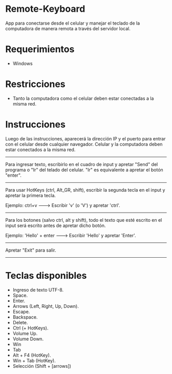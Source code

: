 # Remote-Keyboard

App para conectarse desde el celular y manejar el teclado de la computadora de manera remota a través del servidor local.

# Requerimientos
- Windows

# Restricciones
- Tanto la computadora como el celular deben estar conectadas a la misma red.

# Instrucciones

Luego de las instrucciones, aparecerá la dirección IP y el
puerto para entrar con el celular desde cualquier navegador.
Celular y la computadora deben estar conectados a la misma red.
****************************************************************
Para ingresar texto, escribirlo en el cuadro de input y
apretar "Send" del programa o "Ir" del telado del celular.
"Ir" es equivalente a apretar el botón "enter".
****************************************************************
Para usar HotKeys (ctrl, Alt_GR, shift), escribir la segunda
tecla en el input y apretar la primera tecla.

Ejemplo: ctrl+v ---> Escribir 'v' (o 'V') y apretar 'ctrl'.
****************************************************************
Para los botones (salvo ctrl, alt y shift), todo el texto que
esté escrito en el input será escrito antes de apretar dicho
botón.

Ejemplo: 'Hello' + enter ---> Escribir 'Hello' y apretar 'Enter'.
****************************************************************
Apretar "Exit" para salir.
****************************************************************


# Teclas disponibles
- Ingreso de texto UTF-8.
- Space.
- Enter.
- Arrows (Left, Right, Up, Down).
- Escape.
- Backspace.
- Delete.
- Ctrl (+ HotKeys).
- Volume Up.
- Volume Down.
- Win
- Tab
- Alt + F4 (HotKey).
- Win + Tab (HotKey).
- Selección (Shift + [arrows])
